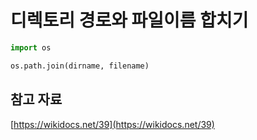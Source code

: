 # 디렉토리 경로와 파일이름 합치기

```python
import os

os.path.join(dirname, filename)
```

## 참고 자료

[https://wikidocs.net/39](https://wikidocs.net/39)